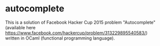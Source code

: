 autocomplete
============

This is a solution of Facebook Hacker Cup 2015 problem "Autocomplete"
(available here https://www.facebook.com/hackercup/problem/313229895540583/)
written in OCaml (functional programming language).
